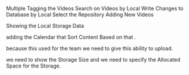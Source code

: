 

Multiple Tagging the Videos
Search on Videos by Local
Write Changes to Database by Local
Select the Repository
Adding New Videos

Showing the Local Storage Data


adding the Calendar that Sort Content Based on that .

because this used for the team we need to give this ability to upload.

we need to show the Storage Size and we need to specify the Allocated Space for the Storage.
